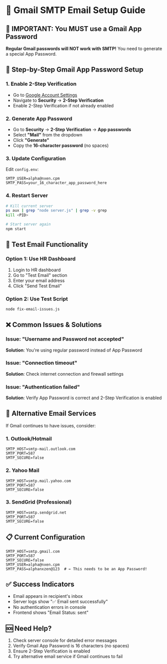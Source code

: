 # 📧 Gmail SMTP Email Setup Guide

## 🚨 IMPORTANT: You MUST use a Gmail App Password

**Regular Gmail passwords will NOT work with SMTP!** You need to generate a special App Password.

## 🔑 Step-by-Step Gmail App Password Setup

### 1. Enable 2-Step Verification

- Go to [Google Account Settings](https://myaccount.google.com/)
- Navigate to **Security** → **2-Step Verification**
- Enable 2-Step Verification if not already enabled

### 2. Generate App Password

- Go to **Security** → **2-Step Verification** → **App passwords**
- Select **"Mail"** from the dropdown
- Click **"Generate"**
- Copy the **16-character password** (no spaces)

### 3. Update Configuration

Edit `config.env`:

```env
SMTP_USER=alpha@nxen.cpm
SMTP_PASS=your_16_character_app_password_here
```

### 4. Restart Server

```bash
# Kill current server
ps aux | grep "node server.js" | grep -v grep
kill <PID>

# Start server again
npm start
```

## 🧪 Test Email Functionality

### Option 1: Use HR Dashboard

1. Login to HR dashboard
2. Go to "Test Email" section
3. Enter your email address
4. Click "Send Test Email"

### Option 2: Use Test Script

```bash
node fix-email-issues.js
```

## ❌ Common Issues & Solutions

### Issue: "Username and Password not accepted"

**Solution**: You're using regular password instead of App Password

### Issue: "Connection timeout"

**Solution**: Check internet connection and firewall settings

### Issue: "Authentication failed"

**Solution**: Verify App Password is correct and 2-Step Verification is enabled

## 🔧 Alternative Email Services

If Gmail continues to have issues, consider:

### 1. Outlook/Hotmail

```env
SMTP_HOST=smtp-mail.outlook.com
SMTP_PORT=587
SMTP_SECURE=false
```

### 2. Yahoo Mail

```env
SMTP_HOST=smtp.mail.yahoo.com
SMTP_PORT=587
SMTP_SECURE=false
```

### 3. SendGrid (Professional)

```env
SMTP_HOST=smtp.sendgrid.net
SMTP_PORT=587
SMTP_SECURE=false
```

## 📋 Current Configuration

```env
SMTP_HOST=smtp.gmail.com
SMTP_PORT=587
SMTP_SECURE=false
SMTP_USER=alpha@nxen.cpm
SMTP_PASS=alphanxzen@123  # ← This needs to be an App Password!
```

## ✅ Success Indicators

- Email appears in recipient's inbox
- Server logs show "✅ Email sent successfully"
- No authentication errors in console
- Frontend shows "Email Status: sent"

## 🆘 Need Help?

1. Check server console for detailed error messages
2. Verify Gmail App Password is 16 characters (no spaces)
3. Ensure 2-Step Verification is enabled
4. Try alternative email service if Gmail continues to fail
